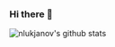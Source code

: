 ### Hi there 👋

![nlukjanov's github stats](https://github-readme-stats.vercel.app/api?username=nlukjanov&count_private=true&show_icons=true&theme=radical)


<!--
**nlukjanov/nlukjanov** is a ✨ _special_ ✨ repository because its `README.md` (this file) appears on your GitHub profile.


Here are some ideas to get you started:

- 🔭 I’m currently working on ...
- 🌱 I’m currently learning ...
- 👯 I’m looking to collaborate on ...
- 🤔 I’m looking for help with ...
- 💬 Ask me about ...
- 📫 How to reach me: ...
- 😄 Pronouns: ...
- ⚡ Fun fact: ...
-->

